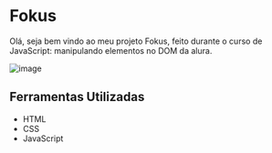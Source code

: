 # Fokus
Olá, seja bem vindo ao meu projeto Fokus, feito durante o curso de JavaScript: manipulando elementos no DOM da alura.

![image](https://github.com/user-attachments/assets/a6d7e866-f77b-4de1-8aff-1366ee9cb760)


## Ferramentas Utilizadas

* HTML
* CSS
* JavaScript

